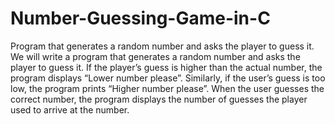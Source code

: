 # Number-Guessing-Game-in-C
Program that generates a random number and asks the player to guess it.
We will write a program that generates a random number and asks the player to guess
it. If the player’s guess is higher than the actual number, the program displays “Lower
number please”. Similarly, if the user’s guess is too low, the program prints “Higher
number please”.
When the user guesses the correct number, the program displays the number of
guesses the player used to arrive at the number.
